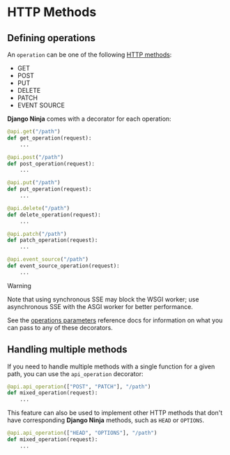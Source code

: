 # HTTP Methods

## Defining operations

An `operation` can be one of the following [HTTP methods](https://developer.mozilla.org/en-US/docs/Web/HTTP/Methods):

- GET
- POST
- PUT
- DELETE
- PATCH
- EVENT SOURCE

**Django Ninja** comes with a decorator for each operation:

```python hl_lines="1 5 9 13 17"
@api.get("/path")
def get_operation(request):
    ...

@api.post("/path")
def post_operation(request):
    ...

@api.put("/path")
def put_operation(request):
    ...

@api.delete("/path")
def delete_operation(request):
    ...

@api.patch("/path")
def patch_operation(request):
    ...

@api.event_source("/path")
def event_source_operation(request):
    ...
```
> [!WARNING]
> Note that using synchronous SSE may block the WSGI worker; use asynchronous SSE with the ASGI worker for better performance.

See the [operations parameters](../../reference/operations-parameters.md)
reference docs for information on what you can pass to any of these decorators.

## Handling multiple methods

If you need to handle multiple methods with a single function for a given path,
you can use the `api_operation` decorator:

```python hl_lines="1"
@api.api_operation(["POST", "PATCH"], "/path")
def mixed_operation(request):
    ...
```

This feature can also be used to implement other HTTP methods that don't have
corresponding **Django Ninja** methods, such as `HEAD` or `OPTIONS`.

```python hl_lines="1"
@api.api_operation(["HEAD", "OPTIONS"], "/path")
def mixed_operation(request):
    ...
```
